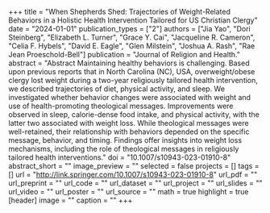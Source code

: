 +++
title = "When Shepherds Shed: Trajectories of Weight-Related Behaviors in a Holistic Health Intervention Tailored for US Christian Clergy"
date = "2024-01-01"
publication_types = ["2"]
authors = ["Jia Yao", "Dori Steinberg", "Elizabeth L. Turner", "Grace Y. Cai", "Jacqueline R. Cameron", "Celia F. Hybels", "David E. Eagle", "Glen Milstein", "Joshua A. Rash", "Rae Jean Proeschold-Bell"]
publication = "Journal of Religion and Health." 
abstract = "Abstract Maintaining healthy behaviors is challenging. Based upon previous reports that in North Carolina (NC), USA, overweight/obese clergy lost weight during a two-year religiously tailored health intervention, we described trajectories of diet, physical activity, and sleep. We investigated whether behavior changes were associated with weight and use of health-promoting theological messages. Improvements were observed in sleep, calorie-dense food intake, and physical activity, with the latter two associated with weight loss. While theological messages were well-retained, their relationship with behaviors depended on the specific message, behavior, and timing. Findings offer insights into weight loss mechanisms, including the role of theological messages in religiously tailored health interventions."
doi = "10.1007/s10943-023-01910-8"
abstract_short = ""
image_preview = ""
selected = false
projects = []
tags = []
url = "http://link.springer.com/10.1007/s10943-023-01910-8"
url_pdf = ""
url_preprint = ""
url_code = ""
url_dataset = ""
url_project = ""
url_slides = ""
url_video = ""
url_poster = ""
url_source = ""
math = true
highlight = true
[header]
image = ""
caption = ""
+++
